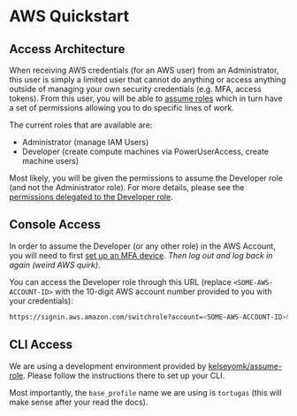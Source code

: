 # AWS Quickstart

## Access Architecture
When receiving AWS credentials (for an AWS user) from an Administrator, this user is simply a limited user that cannot do anything or access anything outside of managing your own security credentials (e.g. MFA, access tokens). From this user, you will be able to [assume roles](https://docs.aws.amazon.com/IAM/latest/UserGuide/id_roles_use.html) which in turn have a set of permissions allowing you to do specific lines of work.

The current roles that are available are:
* Administrator (manage IAM Users)
* Developer (create compute machines via PowerUserAccess, create machine users)

Most likely, you will be given the permissions to assume the Developer role (and not the Administrator role). For more details, please see the [permissions delegated to the Developer role](infrastructure/developer-access.yaml).

## Console Access
In order to assume the Developer (or any other role) in the AWS Account, you will need to first [set up an MFA device](https://docs.aws.amazon.com/IAM/latest/UserGuide/id_credentials_mfa_enable_virtual.html). *Then log out and log back in again (weird AWS quirk)*.

You can access the Developer role through this URL (replace `<SOME-AWS-ACCOUNT-ID>` with the 10-digit AWS account number provided to you with your credentials):
```bash
https://signin.aws.amazon.com/switchrole?account=<SOME-AWS-ACCOUNT-ID>&roleName=tortugas/developer
```

## CLI Access
We are using a development environment provided by [kelseyomk/assume-role](https://github.com/kelseymok/assume-role). Please follow the instructions there to set up your CLI.

Most importantly, the `base_profile` name we are using is `tortugas` (this will make sense after your read the docs).